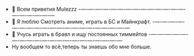 - 👋 Всем приветия Mulezzz
-—-—-—-—-—-—-—-—-—-—-—-—-—-—-—-—-—-—-—-—
- 👀 Я люблю Смотреть аниме,
играть в БС и Майнкрафт.
-—-—-—-—-—-—-—-—-—-—-—-—-—-—-—-—-—-—-—-—
- 🌱 Учусь играть в бравл
и ищу постоянных тиммейтов
-—-—-—-—-—-—-—-—-—-—-—-—-—-—-—-—-—-—-—-—
- Ну вообщем то всё,теперь
ты знаешь обо мне больше.

